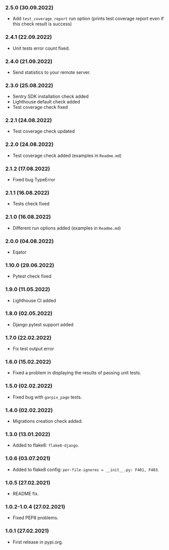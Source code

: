 ### 2.5.0 (30.09.2022)

- Add `test_coverage_report` run option (prints test coverage report even if this check result is success)

### 2.4.1 (22.09.2022)

- Unit tests error count fixed.

### 2.4.0 (21.09.2022)

- Send statistics to your remote server.

### 2.3.0 (25.08.2022)

- Sentry SDK installation check added
- Lighthouse default check added
- Test coverage check fixed

### 2.2.1 (24.08.2022)

- Test coverage check updated

### 2.2.0 (24.08.2022)

- Test coverage check added (examples in `Readme.md`)

### 2.1.2 (17.08.2022)

- Fixed bug TypeError

### 2.1.1 (16.08.2022)

- Tests check fixed

### 2.1.0 (16.08.2022)

- Different run options added (examples in `Readme.md`)

### 2.0.0 (04.08.2022)

- Eqator

### 1.10.0 (29.06.2022)

- Pytest check fixed

### 1.9.0 (11.05.2022)

- Lighthouse CI added

### 1.8.0 (02.05.2022)

- Django pytest support added

### 1.7.0 (22.02.2022)

- Fix test output error

### 1.6.0 (15.02.2022)

- Fixed a problem in displaying the results of passing unit tests.

### 1.5.0 (02.02.2022)

- Fixed bug with `garpix_page` tests.

### 1.4.0 (02.02.2022)

- Migrations creation check added.

### 1.3.0 (13.01.2022)

- Added to flake8: `flake8-django`.

### 1.0.6 (03.07.2021)

- Added to flake8 config: `per-file-ignores = __init__.py: F401, F403`.

### 1.0.5 (27.02.2021)

- README fix.

### 1.0.2-1.0.4 (27.02.2021)

- Fixed PEP8 problems.

### 1.0.1 (27.02.2021)

- First release in pypi.org.
